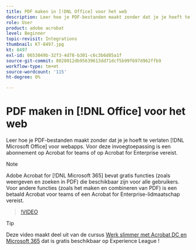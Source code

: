 ```yaml
---
title: PDF maken in [!DNL Office] voor het web
description: Leer hoe je PDF-bestanden maakt zonder dat je je hoeft te verlaten [!DNL Microsoft Office] voor webapps
role: User
product: adobe acrobat
level: Beginner
topic-revisit: Integrations
thumbnail: KT-8497.jpg
kt: 8497
exl-id: 0653049b-32f3-4d78-b301-c6c3b6d85a1f
source-git-commit: 8028012db95639613dd71dcf5b99f697d962ffb9
workflow-type: tm+mt
source-wordcount: '115'
ht-degree: 0%

---
```


# PDF maken in [!DNL Office] voor het web

Leer hoe je PDF-bestanden maakt zonder dat je je hoeft te verlaten [!DNL Microsoft Office] voor webapps. Voor deze invoegtoepassing is een abonnement op Acrobat for teams of op Acrobat for Enterprise vereist.

>[!NOTE]
>
>Adobe Acrobat for [!DNL Microsoft 365] bevat gratis functies (zoals weergeven en zoeken in PDF) die beschikbaar zijn voor alle gebruikers. Voor andere functies (zoals het maken en combineren van PDF) is een betaald Acrobat voor teams of een Acrobat for Enterprise-lidmaatschap vereist.

>[!VIDEO](https://video.tv.adobe.com/v/337482?hidetitle=true)

>[!TIP]
>
>Deze video maakt deel uit van de cursus [Werk slimmer met Acrobat DC en Microsoft 365](https://experienceleague.adobe.com/?recommended=Acrobat-U-1-2021.microsoft365) dat is gratis beschikbaar op Experience League !
